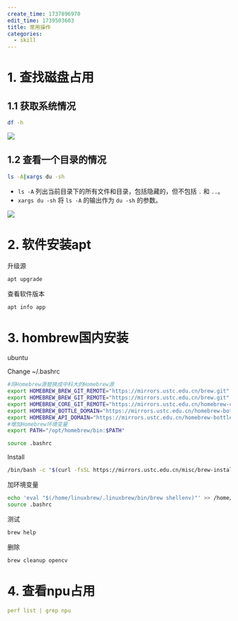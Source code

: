 ```yaml
---
create_time: 1737896970
edit_time: 1739503603
title: 常用操作
categories:
  - skill
---
```



# 1. 查找磁盘占用

## 1.1 获取系统情况

```bash
df -h
```

<img src="/assets/PPJQbrr4UohDewx3w78cf7Ulnqc.png" src-width="874" class="markdown-img m-auto" src-height="369" align="center"/>

## 1.2 查看一个目录的情况

```bash
ls -A|xargs du -sh
```

- `ls -A` 列出当前目录下的所有文件和目录，包括隐藏的，但不包括 `.` 和 `..`。
- `xargs du -sh` 将 `ls -A` 的输出作为 `du -sh` 的参数。

<img src="/assets/Dy5ub7mS4oq8UBxsORncrEAWn1c.png" src-width="677" class="markdown-img m-auto" src-height="717" align="center"/>

# 2. 软件安装apt

升级源

```bash
apt upgrade
```

查看软件版本

```bash
apt info app
```

# 3. hombrew国内安装

 ubuntu

Change ~/.bashrc

```bash
#将Homebrew源替换成中科大的Homebrew源
export HOMEBREW_BREW_GIT_REMOTE="https://mirrors.ustc.edu.cn/brew.git"
export HOMEBREW_BREW_GIT_REMOTE="https://mirrors.ustc.edu.cn/brew.git"
export HOMEBREW_CORE_GIT_REMOTE="https://mirrors.ustc.edu.cn/homebrew-core.git"
export HOMEBREW_BOTTLE_DOMAIN="https://mirrors.ustc.edu.cn/homebrew-bottles"
export HOMEBREW_API_DOMAIN="https://mirrors.ustc.edu.cn/homebrew-bottles/api"
#增加Homebrew环境变量
export PATH="/opt/homebrew/bin:$PATH"
```

```bash
source .bashrc
```

Install

```bash
/bin/bash -c "$(curl -fsSL https://mirrors.ustc.edu.cn/misc/brew-install.sh)"
```

加环境变量 

```bash
echo 'eval "$(/home/linuxbrew/.linuxbrew/bin/brew shellenv)"' >> /home/cartier/.bashrc
source .bashrc
```

测试

```bash
brew help
```

删除

```bash
brew cleanup opencv
```

# 4. 查看npu占用

```yaml
perf list | grep npu
```


